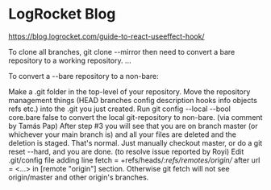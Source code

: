 # LogRocket Blog

<https://blog.logrocket.com/guide-to-react-useeffect-hook/>

To clone all branches, git clone --mirror <URL>
  then need to convert a bare repository to a working repository. ...

To convert a --bare repository to a non-bare:

Make a .git folder in the top-level of your repository.
Move the repository management things (HEAD branches config description hooks info objects refs etc.) into the .git you just created.
Run git config --local --bool core.bare false to convert the local git-repository to non-bare.
(via comment by Tamás Pap) After step #3 you will see that you are on branch master (or whichever your main branch is) and all your files are deleted and the deletion is staged. That's normal. Just manually checkout master, or do a git reset --hard, and you are done.
(to resolve issue reported by Royi) Edit .git/config file adding line fetch = +refs/heads/*:refs/remotes/origin/* after url = <...> in [remote "origin"] section. Otherwise git fetch will not see origin/master and other origin's branches.
